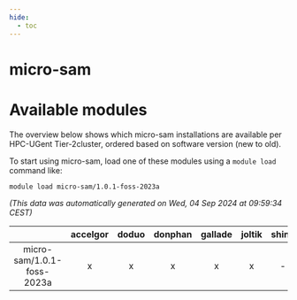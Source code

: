 ```yaml
---
hide:
  - toc
---
```


micro-sam
=========

# Available modules


The overview below shows which micro-sam installations are available per HPC-UGent Tier-2cluster, ordered based on software version (new to old).

To start using micro-sam, load one of these modules using a `module load` command like:

```shell
module load micro-sam/1.0.1-foss-2023a
```

*(This data was automatically generated on Wed, 04 Sep 2024 at 09:59:34 CEST)*  

| |accelgor|doduo|donphan|gallade|joltik|shinx|skitty|
| :---: | :---: | :---: | :---: | :---: | :---: | :---: | :---: |
|micro-sam/1.0.1-foss-2023a|x|x|x|x|x|-|x|

